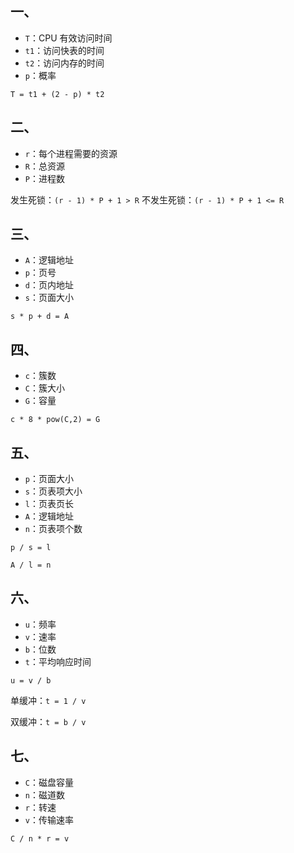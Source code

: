 ## 一、
- `T`：CPU 有效访问时间
- `t1`：访问快表的时间
- `t2`：访问内存的时间
- `p`：概率

`T = t1 + (2 - p) * t2`

## 二、
- `r`：每个进程需要的资源
- `R`：总资源
- `P`：进程数

发生死锁：`(r - 1) * P + 1 > R`
不发生死锁：`(r - 1) * P + 1 <= R`

## 三、
- `A`：逻辑地址
- `p`：页号
- `d`：页内地址
- `s`：页面大小

`s * p + d = A`

## 四、

- `c`：簇数
- `C`：簇大小
- `G`：容量

`c * 8 * pow(C,2) = G`

## 五、

- `p`：页面大小
- `s`：页表项大小
- `l`：页表页长
- `A`：逻辑地址
- `n`：页表项个数

`p / s = l`

`A / l = n`

## 六、

- `u`：频率
- `v`：速率
- `b`：位数
- `t`：平均响应时间

`u = v / b`

单缓冲：`t = 1 / v`

双缓冲：`t = b / v`

## 七、

- `C`：磁盘容量
- `n`：磁道数
- `r`：转速
- `v`：传输速率

`C / n * r = v`